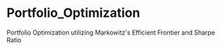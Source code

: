 # Portfolio_Optimization
Portfolio Optimization utilizing Markowitz's Efficient Frontier and Sharpe Ratio

